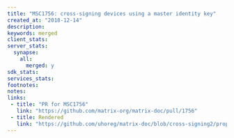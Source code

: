 ```yaml
---
title: "MSC1756: cross-signing devices using a master identity key"
created_at: "2018-12-14"
description:
keywords: merged
client_stats:
server_stats:
  synapse:
    all:
      merged: y
sdk_stats:
services_stats:
footnotes:
notes:
links:
 - title: "PR for MSC1756"
   link: "https://github.com/matrix-org/matrix-doc/pull/1756"
 - title: Rendered
   link: "https://github.com/uhoreg/matrix-doc/blob/cross-signing2/proposals/1756-cross-signing.md"
---
```

